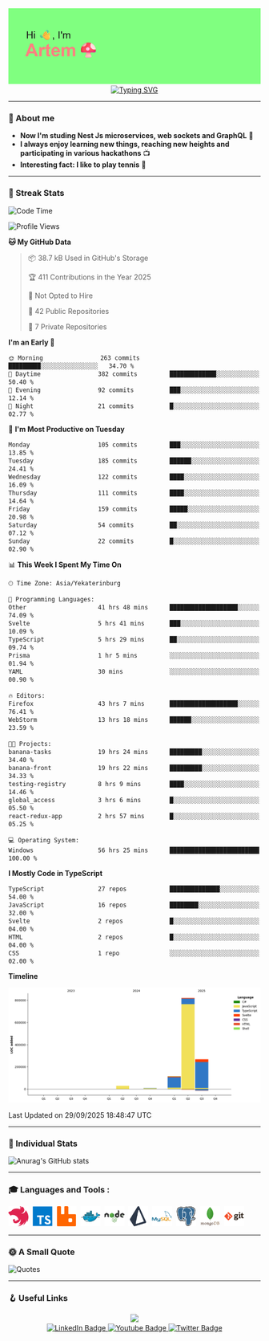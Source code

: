 <div id="header" align="center">
  <img src="https://github.com/CurlyBattery/CurlyBattery/blob/master/header.png?raw=true" alt="альтернативный текст">
  <a href="https://git.io/typing-svg"><img src="https://readme-typing-svg.demolab.com?font=Fira+Code&pause=1000&color=2BF777&width=435&lines=I've+been+doing+backend+programming+;on+Nest+JS+for+13+months+now" alt="Typing SVG" /></a>
</div>

---

### :otter: About me 
- __Now I'm studing Nest Js microservices, web sockets and GraphQL__ 🧩
- __I always enjoy learning new things, reaching new heights and participating in various hackathons__ 📺
- __Interesting fact: I like to play tennis__ 🏓

---

### :monorail: Streak Stats 

<!--START_SECTION:waka-->
![Code Time](http://img.shields.io/badge/Code%20Time-1%2C541%20hrs%202%20mins-blue)

![Profile Views](http://img.shields.io/badge/Profile%20Views-0-blue)

**🐱 My GitHub Data** 

> 📦 38.7 kB Used in GitHub's Storage 
 > 
> 🏆 411 Contributions in the Year 2025
 > 
> 🚫 Not Opted to Hire
 > 
> 📜 42 Public Repositories 
 > 
> 🔑 7 Private Repositories 
 > 
**I'm an Early 🐤** 

```text
🌞 Morning                263 commits         █████████░░░░░░░░░░░░░░░░   34.70 % 
🌆 Daytime                382 commits         █████████████░░░░░░░░░░░░   50.40 % 
🌃 Evening                92 commits          ███░░░░░░░░░░░░░░░░░░░░░░   12.14 % 
🌙 Night                  21 commits          █░░░░░░░░░░░░░░░░░░░░░░░░   02.77 % 
```
📅 **I'm Most Productive on Tuesday** 

```text
Monday                   105 commits         ███░░░░░░░░░░░░░░░░░░░░░░   13.85 % 
Tuesday                  185 commits         ██████░░░░░░░░░░░░░░░░░░░   24.41 % 
Wednesday                122 commits         ████░░░░░░░░░░░░░░░░░░░░░   16.09 % 
Thursday                 111 commits         ████░░░░░░░░░░░░░░░░░░░░░   14.64 % 
Friday                   159 commits         █████░░░░░░░░░░░░░░░░░░░░   20.98 % 
Saturday                 54 commits          ██░░░░░░░░░░░░░░░░░░░░░░░   07.12 % 
Sunday                   22 commits          █░░░░░░░░░░░░░░░░░░░░░░░░   02.90 % 
```


📊 **This Week I Spent My Time On** 

```text
🕑︎ Time Zone: Asia/Yekaterinburg

💬 Programming Languages: 
Other                    41 hrs 48 mins      ███████████████████░░░░░░   74.09 % 
Svelte                   5 hrs 41 mins       ███░░░░░░░░░░░░░░░░░░░░░░   10.09 % 
TypeScript               5 hrs 29 mins       ██░░░░░░░░░░░░░░░░░░░░░░░   09.74 % 
Prisma                   1 hr 5 mins         ░░░░░░░░░░░░░░░░░░░░░░░░░   01.94 % 
YAML                     30 mins             ░░░░░░░░░░░░░░░░░░░░░░░░░   00.90 % 

🔥 Editors: 
Firefox                  43 hrs 7 mins       ███████████████████░░░░░░   76.41 % 
WebStorm                 13 hrs 18 mins      ██████░░░░░░░░░░░░░░░░░░░   23.59 % 

🐱‍💻 Projects: 
banana-tasks             19 hrs 24 mins      █████████░░░░░░░░░░░░░░░░   34.40 % 
banana-front             19 hrs 22 mins      █████████░░░░░░░░░░░░░░░░   34.33 % 
testing-registry         8 hrs 9 mins        ████░░░░░░░░░░░░░░░░░░░░░   14.46 % 
global_access            3 hrs 6 mins        █░░░░░░░░░░░░░░░░░░░░░░░░   05.50 % 
react-redux-app          2 hrs 57 mins       █░░░░░░░░░░░░░░░░░░░░░░░░   05.25 % 

💻 Operating System: 
Windows                  56 hrs 25 mins      █████████████████████████   100.00 % 
```

**I Mostly Code in TypeScript** 

```text
TypeScript               27 repos            ██████████████░░░░░░░░░░░   54.00 % 
JavaScript               16 repos            ████████░░░░░░░░░░░░░░░░░   32.00 % 
Svelte                   2 repos             █░░░░░░░░░░░░░░░░░░░░░░░░   04.00 % 
HTML                     2 repos             █░░░░░░░░░░░░░░░░░░░░░░░░   04.00 % 
CSS                      1 repo              ░░░░░░░░░░░░░░░░░░░░░░░░░   02.00 % 
```



**Timeline**

![Lines of Code chart](https://raw.githubusercontent.com/CurlyBattery/CurlyBattery/master/assets/bar_graph.png)


 Last Updated on 29/09/2025 18:48:47 UTC
<!--END_SECTION:waka-->

---

### :slot_machine: Individual Stats 
![Anurag's GitHub stats](https://github-readme-stats.vercel.app/api?username=CurlyBattery&hide=contribs,prs&theme=dracula)

---

### :mortar_board: Languages and Tools :
<div>
  <img src="https://github.com/devicons/devicon/blob/master/icons/nestjs/nestjs-original.svg" title="Nest" alt="Nest" width="40" height="40"/>&nbsp;
  <img src="https://github.com/devicons/devicon/blob/master/icons/typescript/typescript-plain.svg" title="TypeScript" alt="TypeScript" width="40" height="40"/>&nbsp;
  <img src="https://github.com/devicons/devicon/blob/master/icons/rabbitmq/rabbitmq-original.svg" title="Rabbit" alt="RabbitMQ" width="40" height="40"/>&nbsp;
  <img src="https://github.com/devicons/devicon/blob/master/icons/docker/docker-original.svg" title="Docker" alt="Docker" width="40" height="40"/>&nbsp;
  <img src="https://github.com/devicons/devicon/blob/master/icons/nodejs/nodejs-original-wordmark.svg" title="NodeJS" alt="NodeJS" width="40" height="40"/>&nbsp;
  <img src="https://github.com/devicons/devicon/blob/master/icons/prisma/prisma-original.svg" title="Prisma"  alt="Prisma" width="40" height="40"/>&nbsp;
  <img src="https://github.com/devicons/devicon/blob/master/icons/mysql/mysql-original-wordmark.svg" title="MySQL"  alt="MySQL" width="40" height="40"/>&nbsp;
  <img src="https://github.com/devicons/devicon/blob/master/icons/postgresql/postgresql-original.svg" title="PostgreSQL"  alt="PostgreSQL" width="40" height="40"/>&nbsp;
  <img src="https://github.com/devicons/devicon/blob/master/icons/mongodb/mongodb-original-wordmark.svg" title="MongoDB" alt="MongoDB" width="40" height="40"/>&nbsp;
  <img src="https://github.com/devicons/devicon/blob/master/icons/git/git-original-wordmark.svg" title="Git" **alt="Git" width="40" height="40"/>
</div>

---

### :sun_with_face: A Small Quote
![Quotes](https://quotes-github-readme.vercel.app/api?type=horizontal&theme=dark)

---

### :hook: Useful Links 
<div align="center">
  <img src="https://media2.giphy.com/media/v1.Y2lkPTc5MGI3NjExdG1qb3M0MHpyZmczeDJoZzR4Z2lvcXBydDhpejNpb3Zoc2NoM2lnaCZlcD12MV9pbnRlcm5hbF9naWZfYnlfaWQmY3Q9Zw/FXynzLoP14IHsnfGmO/giphy.gif" height="300">
  
  <div id="badges">
  <a href="your-linkedin-URL">
    <img src="https://img.shields.io/badge/LinkedIn-blue?style=for-the-badge&logo=linkedin&logoColor=white" alt="LinkedIn Badge"/>
  </a>
  <a href="your-youtube-URL">
    <img src="https://img.shields.io/badge/YouTube-red?style=for-the-badge&logo=youtube&logoColor=white" alt="Youtube Badge"/>
  </a>
  <a href="your-twitter-URL">
    <img src="https://img.shields.io/badge/Twitter-blue?style=for-the-badge&logo=twitter&logoColor=white" alt="Twitter Badge"/>
  </a>
